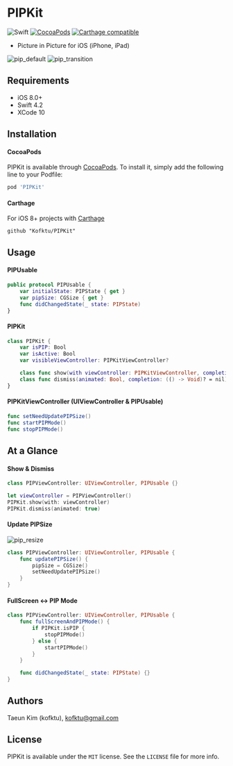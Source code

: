# PIPKit

![Swift](https://img.shields.io/badge/Swift-4.2-orange.svg)
[![CocoaPods](http://img.shields.io/cocoapods/v/PIPKit.svg?style=flat)](http://cocoapods.org/?q=name%3APIPKit%20author%3AKofktu)
[![Carthage compatible](https://img.shields.io/badge/Carthage-compatible-4BC51D.svg?style=flat)](https://github.com/Carthage/Carthage)

- Picture in Picture for iOS (iPhone, iPad)

![pip_default](/Screenshot/default.gif)
![pip_transition](/Screenshot/transition.gif)

## Requirements
- iOS 8.0+
- Swift 4.2
- XCode 10

## Installation

#### CocoaPods
PIPKit is available through [CocoaPods](http://cocoapods.org). To install
it, simply add the following line to your Podfile:

```ruby
pod 'PIPKit'
```

#### Carthage
For iOS 8+ projects with [Carthage](https://github.com/Carthage/Carthage)

```
github "Kofktu/PIPKit"
```

## Usage

#### PIPUsable

```swift
public protocol PIPUsable {
    var initialState: PIPState { get }
    var pipSize: CGSize { get }
    func didChangedState(_ state: PIPState)
}

```

#### PIPKit

```swift
class PIPKit {
    var isPIP: Bool
    var isActive: Bool
    var visibleViewController: PIPKitViewController?

    class func show(with viewController: PIPKitViewController, completion: (() -> Void)? = nil)
    class func dismiss(animated: Bool, completion: (() -> Void)? = nil)
}
```

#### PIPKitViewController (UIViewController & PIPUsable)
```swift
func setNeedUpdatePIPSize()
func startPIPMode()
func stopPIPMode()
```

## At a Glance

#### Show & Dismiss
```swift
class PIPViewController: UIViewController, PIPUsable {}

let viewController = PIPViewController()
PIPKit.show(with: viewController)
PIPKit.dismiss(animated: true)
```

#### Update PIPSize

![pip_resize](/Screenshot/resize.gif)

```swift
class PIPViewController: UIViewController, PIPUsable {
    func updatePIPSize() {
        pipSize = CGSize()
        setNeedUpdatePIPSize()
    }
}
```

#### FullScreen <-> PIP Mode
```swift
class PIPViewController: UIViewController, PIPUsable {
    func fullScreenAndPIPMode() {
        if PIPKit.isPIP {
            stopPIPMode()    
        } else {
            startPIPMode()
        }
    }

    func didChangedState(_ state: PIPState) {}
}
```

## Authors

Taeun Kim (kofktu), <kofktu@gmail.com>

## License

PIPKit is available under the ```MIT``` license. See the ```LICENSE``` file for more info.
